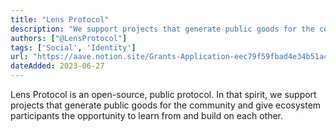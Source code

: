 ```yaml
---
title: "Lens Protocol"
description: "We support projects that generate public goods for the community and give ecosystem participants the opportunity to learn from and build on each other."
authors: ["@LensProtocol"]
tags: ['Social', 'Identity']
url: "https://aave.notion.site/Grants-Application-eec79f59fbad4e34b51acc3c936073a2"
dateAdded: 2023-06-27
---
```


Lens Protocol is an open-source, public protocol. In that spirit, we support projects that generate public goods for the community and give ecosystem participants the opportunity to learn from and build on each other.
